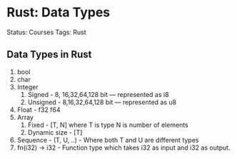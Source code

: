 # Rust: Data Types

Status: Courses
Tags: Rust

## Data Types in Rust

1. bool 
2. char 
3. Integer
    1. Signed - 8, 16,32,64,128 bit — represented as i8
    2. Unsigned - 8,16,32,64,128 bit — represented as  u8 
4. Float - f32 f64 
5. Array 
    1. Fixed - [T, N] where T is type N is number of elements
    2. Dynamic size - [T]
6. Sequence - (T, U, ..) - Where both T and U are different types 
7. fn(i32) → i32 - Function type which takes i32 as input and i32 as output.